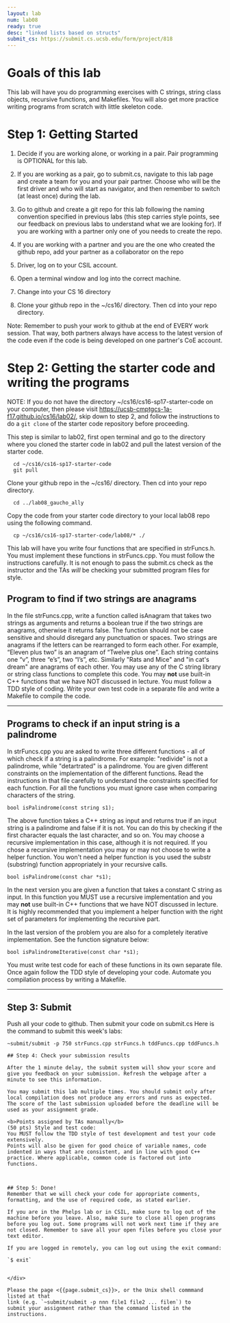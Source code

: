 ```yaml
---
layout: lab
num: lab08
ready: true
desc: "linked lists based on structs"
submit_cs: https://submit.cs.ucsb.edu/form/project/818
---
```

<div markdown="1">


# Goals of this lab
This lab will have you do programming exercises with C strings, string class objects, recursive functions, and Makefiles. You will also get more practice writing programs from scratch with little skeleton code.


# Step 1: Getting Started 

1. Decide if you are working alone, or working in a pair. Pair programming is OPTIONAL for this lab.

2. If you are working as a pair, go to submit.cs, navigate to this lab page and create a team for you and your pair partner.  Choose who will be the first driver and who will start as navigator, and then remember to switch (at least once) during the lab. 

3. Go to github and create a git repo for this lab following the naming convention specified in previous labs (this step carries style points, see our feedback on previous labs to understand what we are looking for). If you are working with a partner only one of you needs to create the repo.

4. If you are working with a partner and you are the one who created the github repo, add your partner as a collaborator on the repo


5. Driver, log on to your CSIL account.

6. Open a terminal window and log into the correct machine.

7. Change into your CS 16 directory

8. Clone your github repo in the ~/cs16/ directory. Then cd into your repo directory.

Note: Remember to push your work to github at the end of EVERY work session. That way, both partners always have access to the latest version of the code even if the code is being developed on one partner's CoE account.


# Step 2: Getting the starter code and writing the programs

NOTE: If you do not have the directory ~/cs16/cs16-sp17-starter-code on your computer, 
then please visit <https://ucsb-cmptgcs-1a-f17.github.io/cs16/lab02/>, skip down to step&nbsp;2,
and follow the instructions to do a `git clone` of the starter code repository before proceeding.


This step is similar to lab02, first open terminal and go to the directory where you cloned the starter code in lab02 and pull the latest version of the starter code.



```
  cd ~/cs16/cs16-sp17-starter-code
  git pull
```
Clone your github repo in the ~/cs16/ directory. Then cd into your repo directory.
```
  cd ../lab08_gaucho_ally
```
Copy the code from your starter code directory to your local lab08 repo using the following command.

```
  cp ~/cs16/cs16-sp17-starter-code/lab08/* ./
```

This lab will have you write four functions that are specified in strFuncs.h. You must implement these functions in strFuncs.cpp. You must follow the instructions carefully. It is not enough to pass the submit.cs check as the instructor and the TAs *will* be checking your submitted program files for style. 



## Program to find if two strings are anagrams
 In the file strFuncs.cpp, write a function called isAnagram that takes two strings as arguments and returns a boolean true if the two strings are anagrams, otherwise it returns false. The function should not be case sensitive and should disregard any punctuation or spaces. Two strings are anagrams if the letters can be rearranged to form each other. For example, “Eleven plus two” is an anagram of “Twelve plus one”. Each string contains one “v”, three “e’s”, two “l’s”, etc. Similarly "Rats and Mice" and "in cat's dream" are anagrams of each other. You may use any of the C string library or string class functions to complete this code. You may **not** use built-in C++ functions that we have NOT discussed in lecture. You must follow a TDD style of coding. Write your own test code in a separate file and write a Makefile to compile the code.


---
## Programs to check if an input string is a palindrome

In strFuncs.cpp you are asked to write three different functions - all of which check if a string is a palindrome. For example: "redivide" is not a palindrome, while "detartrated" is a palindrome. You are given different constraints on the implementation of the different functions. Read the instructions in that file carefully to understand the constraints specified for each function. For all the functions you must ignore case when comparing characters of the string.

```
bool isPalindrome(const string s1);
```
The above function takes a C++ string as input and returns true if an input string is a palindrome and false if it is not. You can do this by checking if the first character equals the last character, and so on. You may choose a recursive implementation in this case, although it is not required. If you chose a recursive implementation you may or may not choose to write a helper function. You won't need a helper function is you used the substr (substring) function appropriately in your recursive calls.

```
bool isPalindrome(const char *s1);
```
In the next version you are given a function that takes a constant C string as input. In this function you MUST use a recursive implementation and you may **not** use built-in C++ functions that we have NOT discussed in lecture. It is highly recommended that you implement a helper function with the right set of parameters for implementing the recursive part.
 

In the last version of the problem you are also for a completely iterative implementation. See the function signature below:

```
bool isPalindromeIterative(const char *s1);
```

You must write test code for each of these functions in its own separate file. Once again follow the TDD style of developing your code. Automate you compilation process by writing a Makefile.

---


## Step 3: Submit

Push all your code to github. Then submit your code on submit.cs
Here is the command to submit this week's labs:

```
~submit/submit -p 750 strFuncs.cpp strFuncs.h tddFuncs.cpp tddFuncs.h

## Step 4: Check your submission results

After the 1 minute delay, the submit system will show your score and give you feedback on your submission. Refresh the webpage after a minute to see this information.

You may submit this lab multiple times. You should submit only after local compilation does not produce any errors and runs as expected. The score of the last submission uploaded before the deadline will be used as your assignment grade.

<b>Points assigned by TAs manually</b>
(50 pts) Style and test code:
You MUST follow the TDD style of test development and test your code extensively. 
Points will also be given for good choice of variable names, code indented in ways that are consistent, and in line with good C++ practice. Where applicable, common code is factored out into functions.



## Step 5: Done!
Remember that we will check your code for appropriate comments, formatting, and the use of required code, as stated earlier.

If you are in the Phelps lab or in CSIL, make sure to log out of the machine before you leave. Also, make sure to close all open programs before you log out. Some programs will not work next time if they are not closed. Remember to save all your open files before you close your text editor.

If you are logged in remotely, you can log out using the exit command:

`$ exit`


</div>

Please the page <{{page.submit_cs}}>, or the Unix shell commmand listed at that
link (e.g. `~submit/submit -p nnn file1 file2 ... filen`) to
submit your assignment rather than the command listed in the instructions. 
